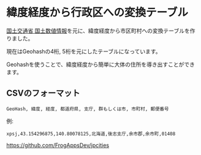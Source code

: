 # 緯度経度から行政区への変換テーブル

[国土交通省 国土数値情報](http://nlftp.mlit.go.jp/ksj/gml/datalist/KsjTmplt-N03.html)を元に、緯度経度から市区町村への変換テーブルを作りました。

現在はGeohashの4桁, 5桁を元にしたテーブルになっています。

Geohashを使うことで、緯度経度から簡単に大体の住所を導き出すことができます。


## CSVのフォーマット

```
GeoHash, 緯度, 経度, 都道府県, 支庁, 群もしくは市, 市町村, 郵便番号
```

例:

```
xpsj,43.154296875,140.80078125,北海道,後志支庁,余市郡,余市町,01408
```

https://github.com/FrogAppsDev/jpcities
